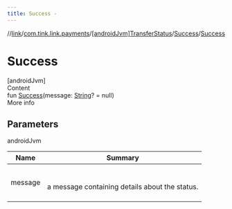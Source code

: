 ```yaml
---
title: Success -
---
```

//[link](../../../index.md)/[com.tink.link.payments](../../index.md)/[[androidJvm]TransferStatus](../index.md)/[Success](index.md)/[Success](-success.md)



# Success  
[androidJvm]  
Content  
fun [Success](-success.md)(message: [String](https://kotlinlang.org/api/latest/jvm/stdlib/kotlin/-string/index.html)? = null)  
More info  


## Parameters  
  
androidJvm  
  
|  Name|  Summary| 
|---|---|
| <a name="com.tink.link.payments/TransferStatus.Success/Success/#kotlin.String?/PointingToDeclaration/"></a>message| <a name="com.tink.link.payments/TransferStatus.Success/Success/#kotlin.String?/PointingToDeclaration/"></a><br><br>a message containing details about the status.<br><br>
  
  



